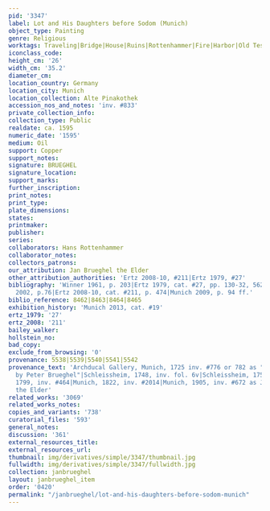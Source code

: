 ```yaml
---
pid: '3347'
label: Lot and His Daughters before Sodom (Munich)
object_type: Painting
genre: Religious
worktags: Traveling|Bridge|House|Ruins|Rottenhammer|Fire|Harbor|Old Testament
iconclass_code:
height_cm: '26'
width_cm: '35.2'
diameter_cm:
location_country: Germany
location_city: Munich
location_collection: Alte Pinakothek
accession_nos_and_notes: 'inv. #833'
private_collection_info:
collection_type: Public
realdate: ca. 1595
numeric_date: '1595'
medium: Oil
support: Copper
support_notes:
signature: BRUEGHEL
signature_location:
support_marks:
further_inscription:
print_notes:
print_type:
plate_dimensions:
states:
printmaker:
publisher:
series:
collaborators: Hans Rottenhammer
collaborator_notes:
collectors_patrons:
our_attribution: Jan Brueghel the Elder
other_attribution_authorities: 'Ertz 2008-10, #211|Ertz 1979, #27'
bibliography: 'Winner 1961, p. 203|Ertz 1979, cat. #27, pp. 130-32, 562, fig. 136|Renger/Denk
  2002, p.76|Ertz 2008-10, cat. #211, p. 474|Munich 2009, p. 94 ff.'
biblio_reference: 8462|8463|8464|8465
exhibition_history: 'Munich 2013, cat. #19'
ertz_1979: '27'
ertz_2008: '211'
bailey_walker:
hollstein_no:
bad_copy:
exclude_from_browsing: '0'
provenance: 5538|5539|5540|5541|5542
provenance_text: 'Archducal Gallery, Munich, 1725 inv. #776 or 782 as "Night Piece
  by Peter Brueghel"|Schleissheim, 1748, inv. fol. 6v|Schleissheim, 1750, inv. #238|Munich,
  1799, inv. #464|Munich, 1822, inv. #2014|Munich, 1905, inv. #672 as Jan Brueghel
  the Elder'
related_works: '3069'
related_works_notes:
copies_and_variants: '738'
curatorial_files: '593'
general_notes:
discussion: '361'
external_resources_title:
external_resources_url:
thumbnail: img/derivatives/simple/3347/thumbnail.jpg
fullwidth: img/derivatives/simple/3347/fullwidth.jpg
collection: janbrueghel
layout: janbrueghel_item
order: '0420'
permalink: "/janbrueghel/lot-and-his-daughters-before-sodom-munich"
---
```

